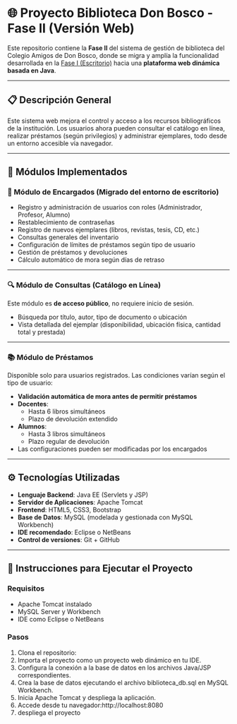 # 🌐 Proyecto Biblioteca Don Bosco - Fase II (Versión Web)

Este repositorio contiene la **Fase II** del sistema de gestión de biblioteca del Colegio Amigos de Don Bosco, donde se migra y amplía la funcionalidad desarrollada en la [Fase I (Escritorio)](https://github.com/Delgadoes/proyecto-fase-1-POO901-.git) hacia una **plataforma web dinámica basada en Java**.

---

## 📋 Descripción General

Este sistema web mejora el control y acceso a los recursos bibliográficos de la institución. Los usuarios ahora pueden consultar el catálogo en línea, realizar préstamos (según privilegios) y administrar ejemplares, todo desde un entorno accesible vía navegador.

---

## 🧩 Módulos Implementados

### 🔐 Módulo de Encargados (Migrado del entorno de escritorio)

- Registro y administración de usuarios con roles (Administrador, Profesor, Alumno)
- Restablecimiento de contraseñas
- Registro de nuevos ejemplares (libros, revistas, tesis, CD, etc.)
- Consultas generales del inventario
- Configuración de límites de préstamos según tipo de usuario
- Gestión de préstamos y devoluciones
- Cálculo automático de mora según días de retraso

---

### 🔍 Módulo de Consultas (Catálogo en Línea)

Este módulo es **de acceso público**, no requiere inicio de sesión.

- Búsqueda por título, autor, tipo de documento o ubicación
- Vista detallada del ejemplar (disponibilidad, ubicación física, cantidad total y prestada)

---

### 📚 Módulo de Préstamos

Disponible solo para usuarios registrados. Las condiciones varían según el tipo de usuario:

- **Validación automática de mora antes de permitir préstamos**
- **Docentes**:
  - Hasta 6 libros simultáneos
  - Plazo de devolución extendido
- **Alumnos**:
  - Hasta 3 libros simultáneos
  - Plazo regular de devolución
- Las configuraciones pueden ser modificadas por los encargados

---

## ⚙️ Tecnologías Utilizadas

- **Lenguaje Backend**: Java EE (Servlets y JSP)
- **Servidor de Aplicaciones**: Apache Tomcat
- **Frontend**: HTML5, CSS3, Bootstrap
- **Base de Datos**: MySQL (modelada y gestionada con MySQL Workbench)
- **IDE recomendado**: Eclipse o NetBeans
- **Control de versiones**: Git + GitHub

---

## 🚀 Instrucciones para Ejecutar el Proyecto

### Requisitos

- Apache Tomcat instalado
- MySQL Server y Workbench
- IDE como Eclipse o NetBeans

### Pasos

1. Clona el repositorio:
2. Importa el proyecto como un proyecto web dinámico en tu IDE.
3. Configura la conexión a la base de datos en los archivos Java/JSP correspondientes.
4. Crea la base de datos ejecutando el archivo biblioteca_db.sql en MySQL Workbench.
5. Inicia Apache Tomcat y despliega la aplicación.
6. Accede desde tu navegador:http://localhost:8080
7. despliega el proyecto 

